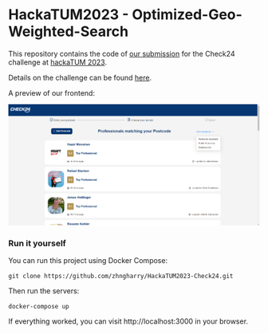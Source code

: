 # HackaTUM2023 - Optimized-Geo-Weighted-Search
This repository contains the code of [our submission](https://devpost.com/software/check24-craftman-ranking) for the Check24 challenge at [hackaTUM 2023](https://hack.tum.de).

Details on the challenge can be found [here](https://github.com/check24-profis/hackatum-2023).

A preview of our frontend:

![Preview of Search View](./screenshots/SearchView.png)

### Run it yourself
You can run this project using Docker Compose:

    git clone https://github.com/zhngharry/HackaTUM2023-Check24.git

Then run the servers:

    docker-compose up

If everything worked, you can visit http://localhost:3000 in your browser.

